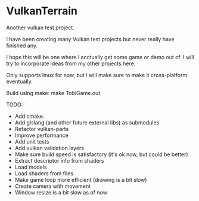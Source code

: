 # VulkanTerrain
Another vulkan test project. 


I have been creating many Vulkan test projects but never really have finished any.

I hope this will be one where I acctually get some game or demo out of. I will try to incorporate ideas from my other projects here.

Only supports linux for now, but I will make sure to make it cross-platform eventually. 

Build using make:
    make TobiGame.out


TODO:
* Add cmake. 
* Add glslang (and other future external libs) as submodules 
* Refactor vulkan-parts
* Improve performance
* Add unit tests
* Add vulkan validation layers
* Make sure build speed is satisfactory (it's ok now, but could be better)
* Extract descriptor info from shaders
* Load models
* Load shaders from files
* Make game loop more efficient (drawing is a bit slow)
* Create camera with movement
* Window resize is a bit slow as of now
